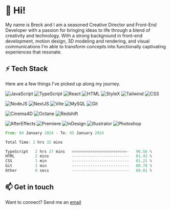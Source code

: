 
# 👋 Hi!

My name is Breck and I am a seasoned Creative Director and Front-End Developer with a passion for bringing ideas to life through a blend of creativity and technology. With a strong background in front-end development, motion design, 3D modeling and rendering, and visual communications I'm able to transform concepts into functionally captivating experiences that resonate.


## ⚡️ Tech Stack

Here are a few things I've picked up along my journey.

![JavaScript](https://img.shields.io/badge/JavaScript-f0dc50?style=for-the-badge&logo=javascript&logoColor=ffffff) ![TypeScript](https://img.shields.io/badge/TypeScript-2782ff?style=for-the-badge&logo=typescript&logoColor=ffffff) ![React](https://img.shields.io/badge/React-20b8ff?style=for-the-badge&logo=react&logoColor=ffffff) ![HTML](https://img.shields.io/badge/HTML-ff780b?style=for-the-badge&logo=HTML) ![StyleX](https://img.shields.io/badge/StyleX-ff47f0?style=for-the-badge&logo=StyleX) ![Tailwind](https://img.shields.io/badge/Tailwind-00d8ff?style=for-the-badge&logo=Tailwind) ![CSS](https://img.shields.io/badge/CSS-0066ff?style=for-the-badge&logo=CSS)

![NodeJS](https://img.shields.io/badge/Node.JS-528e53?style=for-the-badge&logo=nodejs) ![NextJS](https://img.shields.io/badge/Next.JS-272727?style=for-the-badge&logo=next) ![Vite](https://img.shields.io/badge/Vite-ffb739?style=for-the-badge&logo=vite&logoColor=%23fffff) ![MySQL](https://img.shields.io/badge/MySQL-000000?style=for-the-badge&logo=mysql) ![Git](https://img.shields.io/badge/Git-e9e9e9?style=for-the-badge&logo=git)

![Cinema4D](https://img.shields.io/badge/Cinema%204D-542af3?style=for-the-badge&logo=cinema%204d) ![Octane](https://img.shields.io/badge/Octane-b80909?style=for-the-badge&logo=octane) ![Redshift](https://img.shields.io/badge/Redshift-ad4b4b?style=for-the-badge&logo=redshift)

![AfterEffects](https://img.shields.io/badge/AfterEffects-361a56?style=for-the-badge&logo=adobe%20after%20effects) ![Premiere](https://img.shields.io/badge/Premiere-361a56?style=for-the-badge&logo=adobe%20premiere%20pro) ![InDesign](https://img.shields.io/badge/InDesign-0f3768?style=for-the-badge&logo=adobe%20indesign) ![Illustrator](https://img.shields.io/badge/Illustrator-0f3768?style=for-the-badge&logo=adobe%20illustrator) ![Photoshop](https://img.shields.io/badge/Photoshop-0f3768?style=for-the-badge&logo=adobe%20photoshop)


<!--START_SECTION:waka-->

```rust
From: 04 January 2024 - To: 05 January 2024

Total Time: 2 hrs 32 mins

TypeScript   2 hrs 27 mins   >>>>>>>>>>>>>>>>>>>>>>>>-   96.56 %
HTML         2 mins          -------------------------   01.42 %
CSS          1 min           -------------------------   01.21 %
Git          1 min           -------------------------   00.78 %
Other        0 secs          -------------------------   00.01 %
```

<!--END_SECTION:waka-->


## 📫 Get in touch

Want to connect? Send me an [email](mailto:breck.houghton@gmail.com)


